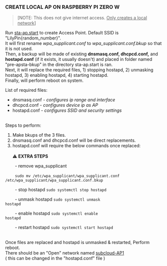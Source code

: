 ### CREATE LOCAL AP ON RASPBERRY PI ZERO W
>[NOTE: This does not give internet access.  <ins>Only creates a local network</ins>]

Run [sta-ap.start](https://github.com/TROUBLESOM0/Subcloud/blob/47238d7bfd912c3939e3449e3ea28df014eed21b/sta-ap/sta-ap.start) to create Access Point.  Default SSID is "LilyPin{random_number}".<br>
It will first rename *wpa_supplicant.conf* to *wpa_supplicant.conf.bkup* so that it is not used.<br>
Then, a backup will be made of existing **dnsmasq.conf, dhcpcd.conf,** and **hostapd.conf** (if it exists, it usually doesn't) and placed in folder named "pre-apsta-bkup" in the directory sta-ap.start is ran.<br>
Next, it will replace the required files, 1) stopping hostapd, 2) unmasking hostapd, 3) enabling hostapd, 4) starting hostapd.<br>
Finally, will perform reboot on system.

List of required files:
- dnsmasq.conf - *configures ip range and interface*
- dhcpcd.conf - *configures device ip as AP*
- hostapd.conf - *configures SSID and security settings*
<br>
Steps to perform:

1. Make bkups of the 3 files.
2. dnsmasq.conf and dhcpcd.conf will be direct replacements.
3. hostapd.conf will require the below commands once replaced:
<br></br>
:warning: **EXTRA STEPS**

&nbsp; &nbsp; &nbsp; &nbsp; - remove wpa_supplicant 

&nbsp; &nbsp; &nbsp; &nbsp; <code>sudo mv /etc/wpa_supplicant/wpa_supplicant.conf /etc/wpa_supplicant/wpa_supplicant.conf.bkup</code>

&nbsp; &nbsp; &nbsp; &nbsp; - stop hostapd <code>sudo systemctl stop hostapd</code>

&nbsp; &nbsp; &nbsp; &nbsp; - unmask hostapd <code>sudo systemctl unmask hostapd</code>

&nbsp; &nbsp; &nbsp; &nbsp; - enable hostapd <code>sudo systemctl enable hostapd</code>

&nbsp; &nbsp; &nbsp; &nbsp; - restart hostapd <code>sudo systemctl start hostapd</code>
<br>
<br>

Once files are replaced and hostapd is unmasked & restarted, Perform reboot.<br>
There should be an "Open" network named <ins> subcloud-AP1 </ins><br>
( this can be changed in the "hostapd.conf" file )
